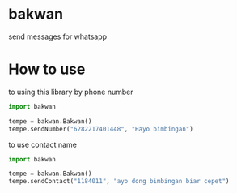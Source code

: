 # bakwan
send messages for whatsapp

# How to use
to using this library by phone number

```python
import bakwan

tempe = bakwan.Bakwan()
tempe.sendNumber("6282217401448", "Hayo bimbingan")
```

to use contact name 

```python
import bakwan

tempe = bakwan.Bakwan()
tempe.sendContact("1184011", "ayo dong bimbingan biar cepet")
```


